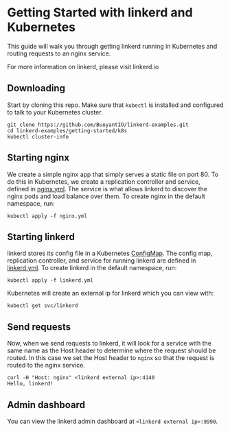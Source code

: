 # Getting Started with linkerd and Kubernetes

This guide will walk you through getting linkerd running in Kubernetes and
routing requests to an nginx service.

For more information on linkerd, please visit linkerd.io

## Downloading

Start by cloning this repo.  Make sure that `kubectl` is installed and
configured to talk to your Kubernetes cluster.

```
git clone https://github.com/BuoyantIO/linkerd-examples.git
cd linkerd-examples/getting-started/k8s
kubectl cluster-info
```

## Starting nginx

We create a simple nginx app that simply serves a static file on port 80. To do
this in Kubernetes, we create a replication controller and service, defined in
[nginx.yml](nginx.yml). The service is what allows linkerd to discover the nginx
pods and load balance over them. To create nginx in the default namespace, run:

```
kubectl apply -f nginx.yml
```

## Starting linkerd

linkerd stores its config file in a Kubernetes
[ConfigMap](http://kubernetes.io/docs/user-guide/configmap/). The config map,
replication controller, and service for running linkerd are defined in
[linkerd.yml](linkerd.yml). To create linkerd in the default namespace, run:

```
kubectl apply -f linkerd.yml
```

Kubernetes will create an external ip for linkerd which you can view with:

```
kubectl get svc/linkerd
```

## Send requests

Now, when we send requests to linkerd, it will look for a service with the same
name as the Host header to determine where the request should be routed.  In
this case we set the Host header to `nginx` so that the request is routed to the
nginx service.

```
curl -H "Host: nginx" <linkerd external ip>:4140
Hello, linkerd!
```

## Admin dashboard

You can view the linkerd admin dashboard at `<linkerd external ip>:9990`.
